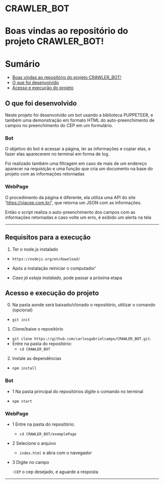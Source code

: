 # CRAWLER_BOT

# Boas vindas ao repositório do projeto CRAWLER_BOT!

# Sumário

- [Boas vindas ao repositório do projeto CRAWLER_BOT!](#boas-vindas-ao-repositório-do-projeto-CRAWLER_BOT)
- [O que foi desenvolvido](#o-que-foi-desenvolvido)
- [Acesso e execução do projeto](#Acesso-ao-projeto)

## O que foi desenvolvido

Neste projeto foi desenvolvido um bot usando a biblioteca PUPPETEER, e também uma demonstração em formato HTML 
do auto-preenchimento de campos no preenchimento do CEP em um formulário.

### Bot

O objetivo do bot é acessar a página, ler as informações e copiar elas, e fazer elas aparecerem no terminal em forma de log.

Foi realizado também uma filtragem em caso de mais de um endereço aparecer na requisição e uma função que cria um documento na base do projeto com as informações retornadas

### WebPage

O procedimento da página é diferente, ela utiliza uma API do site 'https://viacep.com.br/', que retorna um JSON com as informações.

Então o script realiza o auto-preenchimento dos campos com as informações retornadas e caso volte um erro, é exibido um alerta na tela  

---

## Requisitos para a execução

1. Ter o node.js instalado 

- `https://nodejs.org/en/download/` 

- Após a instalação reiniciar o computador'

- *Caso já esteja instalado*, pode passar a próxima etapa

## Acesso e execução do projeto

0. Na pasta aonde será baixado/clonado o repositório, utilizar o comando (opcional)

- `git init`

1. Clone/baixe o repositório 

- `git clone https://github.com/carlosgabrielcampo/CRAWLER_BOT.git`.
- Entre na pasta do repositório:
  - `cd CRAWLER_BOT`

2. Instale as dependências

- `npm install`

### Bot

- 1 Na pasta principal do repositórios digite o comando no terminal 

- `npm start`


### WebPage

- 1 Entre na pasta do repositório:
  - `cd CRAWLER_BOT/exemplePage`

- 2 Selecione o arquivo  

  - `index.html` e abra com o navegador

- 3 Digite no campo 
  
  -`CEP` o cep desejado, e aguarde a resposta

---